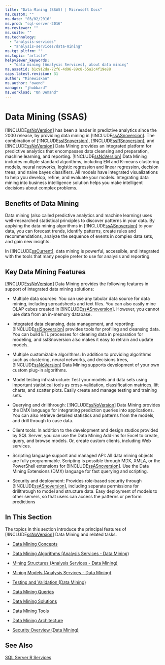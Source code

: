```yaml
---
title: "Data Mining (SSAS) | Microsoft Docs"
ms.custom: ""
ms.date: "03/02/2016"
ms.prod: "sql-server-2016"
ms.reviewer: ""
ms.suite: ""
ms.technology: 
  - "analysis-services"
  - "analysis-services/data-mining"
ms.tgt_pltfrm: ""
ms.topic: "article"
helpviewer_keywords: 
  - "data mining [Analysis Services], about data mining"
ms.assetid: b1c912da-72f6-4d96-89c8-55a2c4f19e88
caps.latest.revision: 31
author: "Minewiskan"
ms.author: "owend"
manager: "jhubbard"
ms.workload: "On Demand"
---
```

# Data Mining (SSAS)
  [!INCLUDE[ssNoVersion](../../includes/ssnoversion-md.md)] has been a leader in predictive analytics since the 2000 release, by providing data mining in [!INCLUDE[ssASnoversion](../../includes/ssasnoversion-md.md)]. The combination of [!INCLUDE[ssISnoversion](../../includes/ssisnoversion-md.md)], [!INCLUDE[ssRSnoversion](../../includes/ssrsnoversion-md.md)], and [!INCLUDE[ssNoVersion](../../includes/ssnoversion-md.md)] Data Mining provides an integrated platform for predictive analytics that encompasses data cleansing and preparation, machine learning, and reporting. [!INCLUDE[ssNoVersion](../../includes/ssnoversion-md.md)] Data Mining includes multiple standard algorithms, including EM and K-means clustering models, neural networks, logistic regression and linear regression, decision trees, and naive bayes classifiers. All models have integrated visualizations to help you develop, refine, and evaluate your models.  Integrating data mining into business intelligence solution helps you make intelligent decisions about complex problems.  
  
## Benefits of Data Mining  
 Data mining (also called predictive analytics and machine learning) uses well-researched statistical principles to discover patterns in your data. By applying the data mining algorithms in [!INCLUDE[ssASnoversion](../../includes/ssasnoversion-md.md)] to your data, you can forecast trends, identify patterns, create rules and recommendations, analyze the sequence of events in complex data sets, and gain new insights.  
  
 In [!INCLUDE[ssCurrent](../../includes/sscurrent-md.md)], data mining is powerful, accessible, and integrated with the tools that many people prefer to use for analysis and reporting.  
  
## Key Data Mining Features  
 [!INCLUDE[ssNoVersion](../../includes/ssnoversion-md.md)] Data Mining provides the following features in support of integrated data mining solutions:  
  
-   Multiple data sources: You can use any tabular data source for data mining, including spreadsheets and text files. You can also easily mine OLAP cubes created in [!INCLUDE[ssASnoversion](../../includes/ssasnoversion-md.md)]. However, you cannot use data from an in-memory database.  
  
-   Integrated data cleansing, data management, and reporting: [!INCLUDE[ssISnoversion](../../includes/ssisnoversion-md.md)] provides tools for profiling and cleansing data. You can build ETL processes for cleaning data in preparation for modeling, and ssISnoversion also makes it easy to retrain and update models.  
  
-   Multiple customizable algorithms: In addition to providing algorithms such as clustering, neural networks, and decisions trees, [!INCLUDE[ssNoVersion](../../includes/ssnoversion-md.md)] Data Mining supports development of your own custom plug-in algorithms.  
  
-   Model testing infrastructure: Test your models and data sets using important statistical tools as cross-validation, classification matrices, lift charts, and scatter plots. Easily create and manage testing and training sets.  
  
-   Querying and drillthrough: [!INCLUDE[ssNoVersion](../../includes/ssnoversion-md.md)] Data Mining provides the DMX language for integrating  prediction queries into applications. You can also retrieve detailed statistics and patterns from the models, and drill through to case data.  
  
-   Client tools: In addition to the development and design studios provided by SQL Server, you can use the Data Mining Add-ins for Excel to create, query, and browse models. Or, create custom clients, including Web services.  
  
-   Scripting language support and managed API: All data mining objects are fully programmable. Scripting is possible through MDX, XMLA, or the PowerShell extensions for [!INCLUDE[ssASnoversion](../../includes/ssasnoversion-md.md)]. Use the Data Mining Extensions (DMX) language for fast querying and scripting.  
  
-   Security and deployment: Provides role-based security through [!INCLUDE[ssASnoversion](../../includes/ssasnoversion-md.md)], including separate permissions for drillthrough to model and structure data. Easy deployment of models to other servers, so that users can access the patterns or perform predictions  
  
## In This Section  
 The topics in this section introduce the principal features of [!INCLUDE[ssNoVersion](../../includes/ssnoversion-md.md)] Data Mining and related tasks.  
  
-   [Data Mining Concepts](../../analysis-services/data-mining/data-mining-concepts.md)  
  
-   [Data Mining Algorithms &#40;Analysis Services - Data Mining&#41;](../../analysis-services/data-mining/data-mining-algorithms-analysis-services-data-mining.md)  
  
-   [Mining Structures &#40;Analysis Services - Data Mining&#41;](../../analysis-services/data-mining/mining-structures-analysis-services-data-mining.md)  
  
-   [Mining Models &#40;Analysis Services - Data Mining&#41;](../../analysis-services/data-mining/mining-models-analysis-services-data-mining.md)  
  
-   [Testing and Validation &#40;Data Mining&#41;](../../analysis-services/data-mining/testing-and-validation-data-mining.md)  
  
-   [Data Mining Queries](../../analysis-services/data-mining/data-mining-queries.md)  
  
-   [Data Mining Solutions](../../analysis-services/data-mining/data-mining-solutions.md)  
  
-   [Data Mining Tools](../../analysis-services/data-mining/data-mining-tools.md)  
  
-   [Data Mining Architecture](../../analysis-services/data-mining/data-mining-architecture.md)  
  
-   [Security Overview &#40;Data Mining&#41;](../../analysis-services/data-mining/security-overview-data-mining.md)  
  
## See Also  
 [SQL Server R Services](../../advanced-analytics/r-services/sql-server-r-services.md)  
  
  
